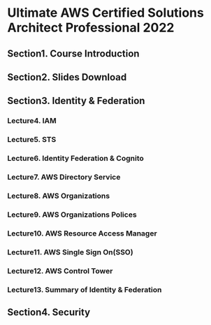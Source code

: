 # Ultimate AWS Certified Solutions Architect Professional 2022
## Section1. Course Introduction
## Section2. Slides Download
## Section3. Identity & Federation
### Lecture4. IAM
### Lecture5. STS
### Lecture6. Identity Federation & Cognito
### Lecture7. AWS Directory Service
### Lecture8. AWS Organizations
### Lecture9. AWS Organizations Polices
### Lecture10. AWS Resource Access Manager
### Lecture11. AWS Single Sign On(SSO)
### Lecture12. AWS Control Tower
### Lecture13. Summary of Identity & Federation
## Section4. Security